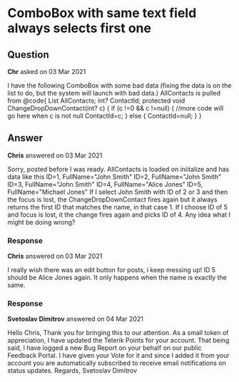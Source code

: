# ComboBox with same text field always selects first one

## Question

**Chr** asked on 03 Mar 2021

I have the following ComboBox with some bad data (fixing the data is on the list to do, but the system will launch with bad data.) AllContacts is pulled from <TelerikComboBox Data="AllContacts" TextField="FullName" ValueField="Id" TValue="int?" TItem="TblCompanyContact" Width="100%" Value="ContactId" ValueChanged="@( (int? c)=> ChangeDropDownContact(c) )" Filterable="true" FilterOperator="StringFilterOperator.Contains"> </TelerikComboBox> @code{ List<TblCompanyContact> AllContacts; int? ContactId; protected void ChangeDropDownContact(int? c) { if (c !=0 && c !=null) { //more code will go here when c is not null ContactId=c; } else { ContactId=null; } }

## Answer

**Chris** answered on 03 Mar 2021

Sorry, posted before I was ready. AllContacts is loaded on iniitalize and has data like this ID=1, FullName="John Smith" ID=2, FullName="John Smith" ID=3, FullName="John Smith" ID=4, FullName="Alice Jones" ID=5, FullName="Michael Jones" If I select John Smith with ID of 2 or 3 and then the focus is lost, the ChangeDropDownContact fires again but it always returns the first ID that matches the name, in that case 1. If I choose ID of 5 and focus is lost, it the change fires again and picks ID of 4. Any idea what I might be doing wrong?

### Response

**Chris** answered on 03 Mar 2021

I really wish there was an edit button for posts, i keep messing up! ID 5 should be Alice Jones again. It only happens when the name is exactly the same.

### Response

**Svetoslav Dimitrov** answered on 04 Mar 2021

Hello Chris, Thank you for bringing this to our attention. As a small token of appreciation, I have updated the Telerik Points for your account. That being said, I have logged a new Bug Report on your behalf on our public Feedback Portal. I have given your Vote for it and since I added it from your account you are automatically subscribed to receive email notifications on status updates. Regards, Svetoslav Dimitrov
